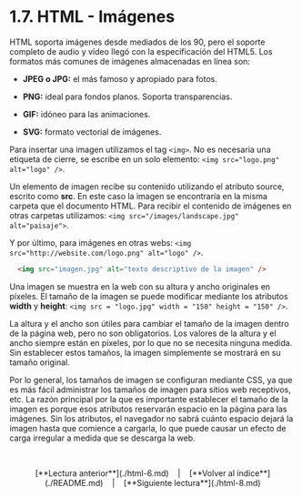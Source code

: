 # 1.7. HTML - Imágenes

HTML soporta imágenes desde mediados de los 90, pero el soporte completo de audio y vídeo llegó con la especificación del HTML5. Los formatos más comunes de imágenes almacenadas en línea son:

- **JPEG o JPG:** el más famoso y apropiado para fotos.

- **PNG:** ideal para fondos planos. Soporta transparencias. 

- **GIF:** idóneo para las animaciones.

- **SVG:** formato vectorial de imágenes.

Para insertar una imagen utilizamos el tag `<img>`. No es necesaria una etiqueta de cierre, se escribe en un solo elemento: `<img src="logo.png" alt="logo" />`. 

Un elemento de imagen recibe su contenido utilizando el atributo source, escrito como **src**. En este caso la imagen se encontraría en la misma carpeta que el documento HTML. Para recibir el contenido de imágenes en otras carpetas utilizamos: `<img src="/images/landscape.jpg" alt="paisaje">`.

Y por último, para imágenes en otras webs: `<img src="http://website.com/logo.png" alt="logo" />`.

```html
  <img src="imagen.jpg" alt="texto descriptivo de la imagen" />
```

Una imagen se muestra en la web con su altura y ancho originales en píxeles. El tamaño de la imagen se puede modificar mediante los atributos **width** y **height**: `<img src = "logo.jpg" width = "150" height = "150" />`.

La altura y el ancho son útiles para cambiar el tamaño de la imagen dentro de la página web, pero no son obligatorios. Los valores de la altura y el ancho siempre están en píxeles, por lo que no se necesita ninguna medida. Sin establecer estos tamaños, la imagen simplemente se mostrará en su tamaño original.

Por lo general, los tamaños de imagen se configuran mediante CSS, ya que es más fácil administrar los tamaños de imagen para sitios web receptivos, etc. La razón principal por la que es importante establecer el tamaño de la imagen es porque esos atributos reservarán espacio en la página para las imágenes. Sin los atributos, el navegador no sabrá cuánto espacio dejará la imagen hasta que comience a cargarla, lo que puede causar un efecto de carga irregular a medida que se descarga la web.

&nbsp;

<div align="center">[**Lectura anterior**](./html-6.md) &nbsp;&nbsp; | &nbsp;&nbsp; [**Volver al índice**](./README.md) &nbsp;&nbsp; | &nbsp;&nbsp; [**Siguiente lectura**](./html-8.md)</div>